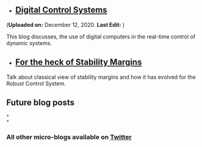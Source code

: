 - ## [Digital Control Systems](https://puneet-panwar.github.io/blogs/Digital_Control)     
(**Uploaded on:** December 12, 2020.  **Last Edit:** ) 

This blog discusses, the use of digital computers in the real-time control of dynamic systems.


- ## [For the heck of Stability Margins](https://puneet-panwar.github.io/blogs/Stability_margin_blog)

Talk about classical view of stability margins and how it has evolved for the Robust Control System.


## Future blog posts
    *
    * 
    
### All other micro-blogs available on [Twitter]()




